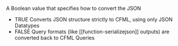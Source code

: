 A Boolean value that specifies how to convert the JSON

- TRUE Converts JSON structure strictly to CFML, using only JSON Datatypes
- FALSE Query formats (like [[function-serializejson]] outputs) are converted back to CFML Queries